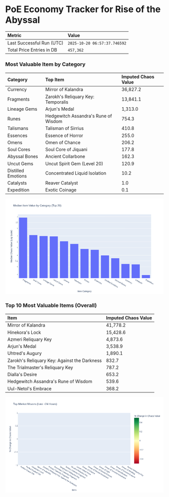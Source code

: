# PoE Economy Tracker for Rise of the Abyssal

<!-- START_MAINTENANCE -->
| Metric | Value |
|:---|:---|
| Last Successful Run (UTC) | `2025-10-20 06:57:37.746592` |
| Total Price Entries in DB | `457,362` |

<!-- END_MAINTENANCE -->

<!-- START_DATAFRAME_DEBUG -->
<!-- END_DATAFRAME_DEBUG -->

<!-- START_CATEGORY_ANALYSIS -->
### Most Valuable Item by Category
| Category | Top Item | Imputed Chaos Value |
| :--- | :--- | :--- |
| Currency | Mirror of Kalandra | 36,827.2 |
| Fragments | Zarokh's Reliquary Key: Temporalis | 13,841.1 |
| Lineage Gems | Arjun's Medal | 1,313.0 |
| Runes | Hedgewitch Assandra's Rune of Wisdom | 754.3 |
| Talismans | Talisman of Sirrius | 410.8 |
| Essences | Essence of Horror | 255.0 |
| Omens | Omen of Chance | 206.2 |
| Soul Cores | Soul Core of Jiquani | 177.8 |
| Abyssal Bones | Ancient Collarbone | 162.3 |
| Uncut Gems | Uncut Spirit Gem (Level 20) | 120.9 |
| Distilled Emotions | Concentrated Liquid Isolation | 10.2 |
| Catalysts | Reaver Catalyst | 1.0 |
| Expedition | Exotic Coinage | 0.1 |


![Category Analysis Chart](charts/category_analysis.png)
<!-- END_ANALYSIS -->

<!-- START_ANALYSIS -->
### Top 10 Most Valuable Items (Overall)
| Item | Imputed Chaos Value |
| :--- | :--- |
| Mirror of Kalandra | 41,778.2 |
| Hinekora's Lock | 15,428.6 |
| Azmeri Reliquary Key | 4,873.6 |
| Arjun's Medal | 3,538.9 |
| Uhtred's Augury | 1,890.1 |
| Zarokh's Reliquary Key: Against the Darkness | 832.7 |
| The Trialmaster's Reliquary Key | 787.2 |
| Dialla's Desire | 653.2 |
| Hedgewitch Assandra's Rune of Wisdom | 539.6 |
| Uul-Netol's Embrace | 368.2 |


![Market Movers Chart](charts/market_movers.png)
<!-- END_ANALYSIS -->
